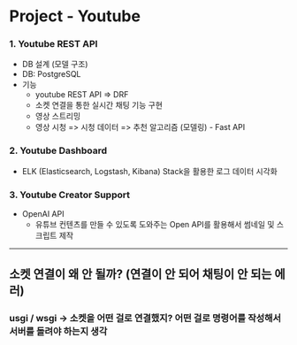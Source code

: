 # Project - Youtube

### 1. Youtube REST API

- DB 설계 (모델 구조)
- DB: PostgreSQL
- 기능
    - youtube REST API => DRF
    - 소켓 연결을 통한 실시간 채팅 기능 구현
    - 영상 스트리밍
    - 영상 시청 => 시청 데이터 => 추천 알고리즘 (모델링) - Fast API


### 2. Youtube Dashboard

- ELK (Elasticsearch, Logstash, Kibana) Stack을 활용한 로그 데이터 시각화


### 3. Youtube Creator Support

- OpenAI API
    - 유튜브 컨텐츠를 만들 수 있도록 도와주는 Open API를 활용해서 썸네일 및 스크립트 제작

---

## 소켓 연결이 왜 안 될까? (연결이 안 되어 채팅이 안 되는 에러)
### usgi / wsgi -> 소켓을 어떤 걸로 연결했지? 어떤 걸로 명령어를 작성해서 서버를 돌려야 하는지 생각

<!-- ## 1일차 - 프로젝트 세팅 -->